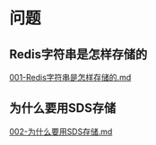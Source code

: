 # 问题

## Redis字符串是怎样存储的

 [001-Redis字符串是怎样存储的.md](001-Redis字符串是怎样存储的.md) 

## 为什么要用SDS存储

 [002-为什么要用SDS存储.md](002-为什么要用SDS存储.md) 